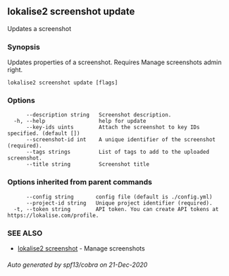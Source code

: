 ## lokalise2 screenshot update

Updates a screenshot

### Synopsis

Updates properties of a screenshot. Requires Manage screenshots admin right.

```
lokalise2 screenshot update [flags]
```

### Options

```
      --description string   Screenshot description.
  -h, --help                 help for update
      --key-ids uints        Attach the screenshot to key IDs specified. (default [])
      --screenshot-id int    A unique identifier of the screenshot (required).
      --tags strings         List of tags to add to the uploaded screenshot.
      --title string         Screenshot title
```

### Options inherited from parent commands

```
      --config string       config file (default is ./config.yml)
      --project-id string   Unique project identifier (required).
  -t, --token string        API token. You can create API tokens at https://lokalise.com/profile.
```

### SEE ALSO

* [lokalise2 screenshot](lokalise2_screenshot.md)	 - Manage screenshots

###### Auto generated by spf13/cobra on 21-Dec-2020

